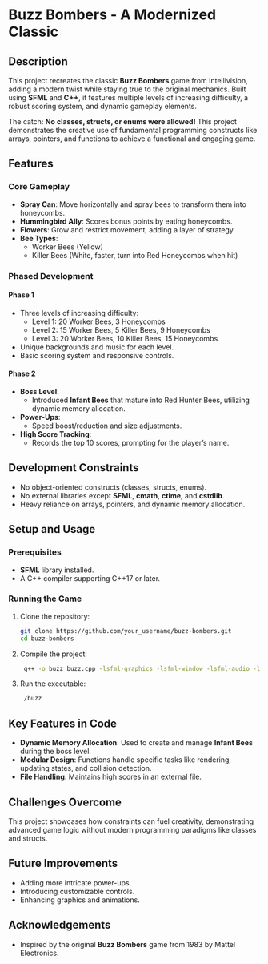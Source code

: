 # Buzz Bombers - A Modernized Classic

## Description
This project recreates the classic **Buzz Bombers** game from Intellivision, adding a modern twist while staying true to the original mechanics. Built using **SFML** and **C++**, it features multiple levels of increasing difficulty, a robust scoring system, and dynamic gameplay elements.

The catch: **No classes, structs, or enums were allowed!** This project demonstrates the creative use of fundamental programming constructs like arrays, pointers, and functions to achieve a functional and engaging game.

## Features
### Core Gameplay
- **Spray Can**: Move horizontally and spray bees to transform them into honeycombs.
- **Hummingbird Ally**: Scores bonus points by eating honeycombs.
- **Flowers**: Grow and restrict movement, adding a layer of strategy.
- **Bee Types**:  
  - Worker Bees (Yellow)  
  - Killer Bees (White, faster, turn into Red Honeycombs when hit)

### Phased Development
#### Phase 1
- Three levels of increasing difficulty:
  - Level 1: 20 Worker Bees, 3 Honeycombs
  - Level 2: 15 Worker Bees, 5 Killer Bees, 9 Honeycombs
  - Level 3: 20 Worker Bees, 10 Killer Bees, 15 Honeycombs
- Unique backgrounds and music for each level.
- Basic scoring system and responsive controls.

#### Phase 2
- **Boss Level**:
  - Introduced **Infant Bees** that mature into Red Hunter Bees, utilizing dynamic memory allocation.
- **Power-Ups**:
  - Speed boost/reduction and size adjustments.
- **High Score Tracking**:
  - Records the top 10 scores, prompting for the player’s name.

## Development Constraints
- No object-oriented constructs (classes, structs, enums).
- No external libraries except **SFML**, **cmath**, **ctime**, and **cstdlib**.
- Heavy reliance on arrays, pointers, and dynamic memory allocation.

## Setup and Usage
### Prerequisites
- **SFML** library installed.
- A C++ compiler supporting C++17 or later.

### Running the Game
1. Clone the repository:  
   ```bash
   git clone https://github.com/your_username/buzz-bombers.git
   cd buzz-bombers
2. Compile the project:
   ```bash
	g++ -o buzz buzz.cpp -lsfml-graphics -lsfml-window -lsfml-audio -lsfml-system
3. Run the executable:
	```bash
	./buzz
## Key Features in Code
- **Dynamic Memory Allocation**: Used to create and manage **Infant Bees** during the boss level.
- **Modular Design**: Functions handle specific tasks like rendering, updating states, and collision detection.
- **File Handling**: Maintains high scores in an external file.

## Challenges Overcome
This project showcases how constraints can fuel creativity, demonstrating advanced game logic without modern programming paradigms like classes and structs.

## Future Improvements
- Adding more intricate power-ups.
- Introducing customizable controls.
- Enhancing graphics and animations.

## Acknowledgements
- Inspired by the original **Buzz Bombers** game from 1983 by Mattel Electronics.

